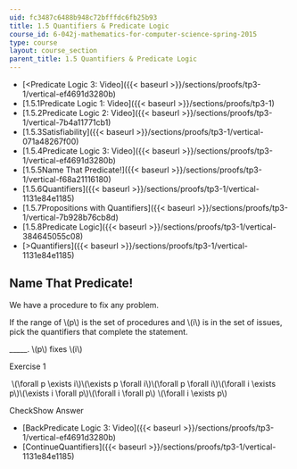 ```yaml
---
uid: fc3487c6488b948c72bfffdc6fb25b93
title: 1.5 Quantifiers & Predicate Logic
course_id: 6-042j-mathematics-for-computer-science-spring-2015
type: course
layout: course_section
parent_title: 1.5 Quantifiers & Predicate Logic
---
```


*   [<Predicate Logic 3: Video]({{< baseurl >}}/sections/proofs/tp3-1/vertical-ef4691d3280b)
*   [1.5.1Predicate Logic 1: Video]({{< baseurl >}}/sections/proofs/tp3-1)
*   [1.5.2Predicate Logic 2: Video]({{< baseurl >}}/sections/proofs/tp3-1/vertical-7b4a11771cb1)
*   [1.5.3Satisfiability]({{< baseurl >}}/sections/proofs/tp3-1/vertical-071a48267f00)
*   [1.5.4Predicate Logic 3: Video]({{< baseurl >}}/sections/proofs/tp3-1/vertical-ef4691d3280b)
*   [1.5.5Name That Predicate!]({{< baseurl >}}/sections/proofs/tp3-1/vertical-f68a21116180)
*   [1.5.6Quantifiers]({{< baseurl >}}/sections/proofs/tp3-1/vertical-1131e84e1185)
*   [1.5.7Propositions with Quantifiers]({{< baseurl >}}/sections/proofs/tp3-1/vertical-7b928b76cb8d)
*   [1.5.8Predicate Logic]({{< baseurl >}}/sections/proofs/tp3-1/vertical-384645055c08)
*   [\>Quantifiers]({{< baseurl >}}/sections/proofs/tp3-1/vertical-1131e84e1185)

Name That Predicate!
--------------------

  

We have a procedure to fix any problem.

If the range of \\(p\\) is the set of procedures and \\(i\\) is in the set of issues, pick the quantifiers that complete the statement.

\_\_\_\_\_. \\(p\\) fixes \\(i\\)

Exercise 1

&nbsp;\\(\\forall p \\exists i\\)\\(\\exists p \\forall i\\)\\(\\forall p \\forall i\\)\\(\\forall i \\exists p\\)\\(\\exists i \\forall p\\)\\(\\forall i \\forall p\\) \\(\\forall i \\exists p\\)&nbsp;

CheckShow Answer

*   [BackPredicate Logic 3: Video]({{< baseurl >}}/sections/proofs/tp3-1/vertical-ef4691d3280b)
*   [ContinueQuantifiers]({{< baseurl >}}/sections/proofs/tp3-1/vertical-1131e84e1185)